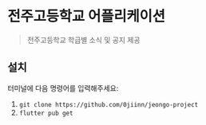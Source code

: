 # 전주고등학교 어플리케이션

> 전주고등학교 학급별 소식 및 공지 제공 <br />

## 설치

터미널에 다음 명령어를 입력해주세요:

1) `git clone https://github.com/0jiinn/jeongo-project`
2) `flutter pub get`
